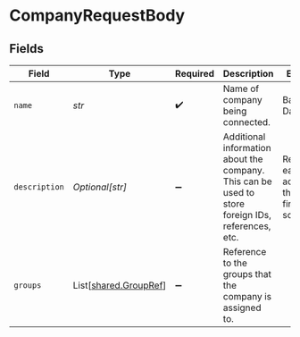 # CompanyRequestBody


## Fields

| Field                                                                                             | Type                                                                                              | Required                                                                                          | Description                                                                                       | Example                                                                                           |
| ------------------------------------------------------------------------------------------------- | ------------------------------------------------------------------------------------------------- | ------------------------------------------------------------------------------------------------- | ------------------------------------------------------------------------------------------------- | ------------------------------------------------------------------------------------------------- |
| `name`                                                                                            | *str*                                                                                             | :heavy_check_mark:                                                                                | Name of company being connected.                                                                  | Bank of Dave                                                                                      |
| `description`                                                                                     | *Optional[str]*                                                                                   | :heavy_minus_sign:                                                                                | Additional information about the company. This can be used to store foreign IDs, references, etc. | Requested early access to the new financing scheme.                                               |
| `groups`                                                                                          | List[[shared.GroupRef](../../models/shared/groupref.md)]                                          | :heavy_minus_sign:                                                                                | Reference to the groups that the company is assigned to.                                          |                                                                                                   |